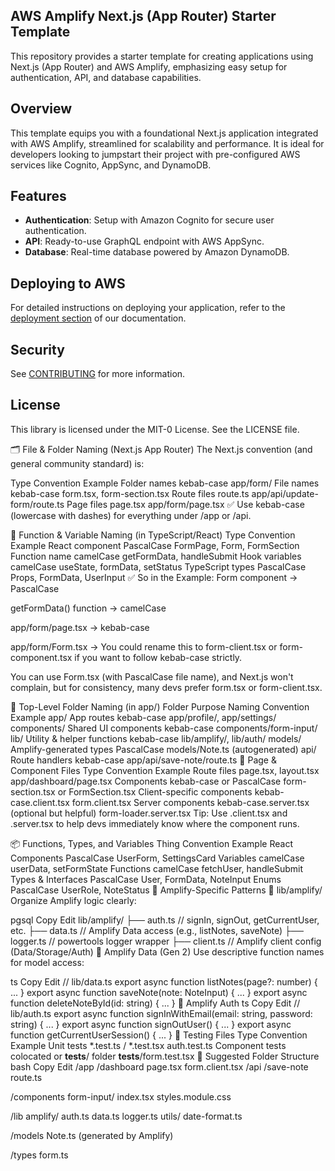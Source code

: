 ## AWS Amplify Next.js (App Router) Starter Template

This repository provides a starter template for creating applications using Next.js (App Router) and AWS Amplify, emphasizing easy setup for authentication, API, and database capabilities.

## Overview

This template equips you with a foundational Next.js application integrated with AWS Amplify, streamlined for scalability and performance. It is ideal for developers looking to jumpstart their project with pre-configured AWS services like Cognito, AppSync, and DynamoDB.

## Features

- **Authentication**: Setup with Amazon Cognito for secure user authentication.
- **API**: Ready-to-use GraphQL endpoint with AWS AppSync.
- **Database**: Real-time database powered by Amazon DynamoDB.

## Deploying to AWS

For detailed instructions on deploying your application, refer to the [deployment section](https://docs.amplify.aws/nextjs/start/quickstart/nextjs-app-router-client-components/#deploy-a-fullstack-app-to-aws) of our documentation.

## Security

See [CONTRIBUTING](CONTRIBUTING.md#security-issue-notifications) for more information.

## License

This library is licensed under the MIT-0 License. See the LICENSE file.


🗂️ File & Folder Naming (Next.js App Router)
The Next.js convention (and general community standard) is:

Type	Convention	Example
Folder names	kebab-case	app/form/
File names	kebab-case	form.tsx, form-section.tsx
Route files	route.ts	app/api/update-form/route.ts
Page files	page.tsx	app/form/page.tsx
✅ Use kebab-case (lowercase with dashes) for everything under /app or /api.

🔧 Function & Variable Naming (in TypeScript/React)
Type	Convention	Example
React component	PascalCase	FormPage, Form, FormSection
Function name	camelCase	getFormData, handleSubmit
Hook variables	camelCase	useState, formData, setStatus
TypeScript types	PascalCase	Props, FormData, UserInput
✅ So in the Example:
Form component → PascalCase

getFormData() function → camelCase

app/form/page.tsx → kebab-case

app/form/Form.tsx → You could rename this to form-client.tsx or form-component.tsx if you want to follow kebab-case strictly.

You can use Form.tsx (with PascalCase file name), and Next.js won't complain, but for consistency, many devs prefer form.tsx or form-client.tsx.




🧱 Top-Level Folder Naming (in app/)
Folder	Purpose	Naming Convention	Example
app/	App routes	kebab-case	app/profile/, app/settings/
components/	Shared UI components	kebab-case	components/form-input/
lib/	Utility & helper functions	kebab-case	lib/amplify/, lib/auth/
models/	Amplify-generated types	PascalCase	models/Note.ts (autogenerated)
api/	Route handlers	kebab-case	app/api/save-note/route.ts
🧩 Page & Component Files
Type	Convention	Example
Route files	page.tsx, layout.tsx	app/dashboard/page.tsx
Components	kebab-case or PascalCase	form-section.tsx or FormSection.tsx
Client-specific components	kebab-case.client.tsx	form.client.tsx
Server components	kebab-case.server.tsx (optional but helpful)	form-loader.server.tsx
Tip: Use .client.tsx and .server.tsx to help devs immediately know where the component runs.

📦 Functions, Types, and Variables
Thing	Convention	Example
React Components	PascalCase	UserForm, SettingsCard
Variables	camelCase	userData, setFormState
Functions	camelCase	fetchUser, handleSubmit
Types & Interfaces	PascalCase	User, FormData, NoteInput
Enums	PascalCase	UserRole, NoteStatus
🧠 Amplify-Specific Patterns
📁 lib/amplify/
Organize Amplify logic clearly:

pgsql
Copy
Edit
lib/amplify/
├── auth.ts         // signIn, signOut, getCurrentUser, etc.
├── data.ts         // Amplify Data access (e.g., listNotes, saveNote)
├── logger.ts       // powertools logger wrapper
├── client.ts       // Amplify client config (Data/Storage/Auth)
🔁 Amplify Data (Gen 2)
Use descriptive function names for model access:

ts
Copy
Edit
// lib/data.ts
export async function listNotes(page?: number) { ... }
export async function saveNote(note: NoteInput) { ... }
export async function deleteNoteById(id: string) { ... }
🔐 Amplify Auth
ts
Copy
Edit
// lib/auth.ts
export async function signInWithEmail(email: string, password: string) { ... }
export async function signOutUser() { ... }
export async function getCurrentUserSession() { ... }
🧪 Testing Files
Type	Convention	Example
Unit tests	*.test.ts / *.test.tsx	auth.test.ts
Component tests	colocated or __tests__/ folder	__tests__/form.test.tsx
🧩 Suggested Folder Structure
bash
Copy
Edit
/app
  /dashboard
    page.tsx
    form.client.tsx
  /api
    /save-note
      route.ts

/components
  form-input/
    index.tsx
    styles.module.css

/lib
  amplify/
    auth.ts
    data.ts
    logger.ts
  utils/
    date-format.ts

/models
  Note.ts (generated by Amplify)

/types
  form.ts